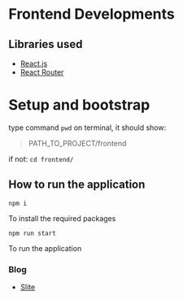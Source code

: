 # Frontend Developments

## Libraries used

- [React.js](https://github.com/facebook/react)
- [React Router](https://github.com/remix-run/react-router)

# Setup and bootstrap

type command `pwd` on terminal, it should show:

> PATH_TO_PROJECT/frontend

if not:
`cd frontend/`

## How to run the application

`npm i`

To install the required packages

`npm run start`

To run the application

### Blog

- [Slite](https://fairwinds.slite.page/p/q_gEaMeqagkrIW/Anonymous-Question-App)
